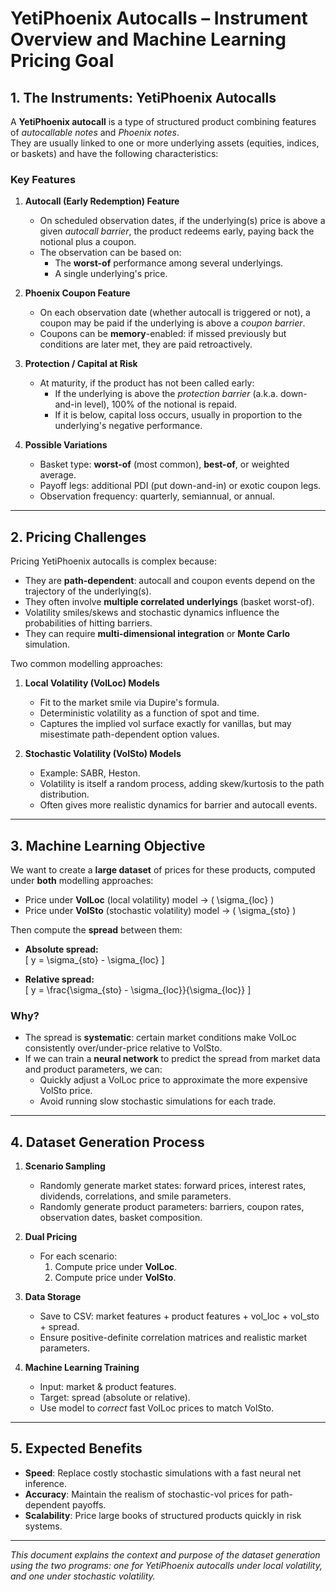 # YetiPhoenix Autocalls – Instrument Overview and Machine Learning Pricing Goal

## 1. The Instruments: YetiPhoenix Autocalls

A **YetiPhoenix autocall** is a type of structured product combining features of *autocallable notes* and *Phoenix notes*.  
They are usually linked to one or more underlying assets (equities, indices, or baskets) and have the following characteristics:

### Key Features

1. **Autocall (Early Redemption) Feature**
   - On scheduled observation dates, if the underlying(s) price is above a given *autocall barrier*, the product redeems early, paying back the notional plus a coupon.
   - The observation can be based on:
     - The **worst-of** performance among several underlyings.
     - A single underlying's price.

2. **Phoenix Coupon Feature**
   - On each observation date (whether autocall is triggered or not), a coupon may be paid if the underlying is above a *coupon barrier*.
   - Coupons can be **memory**-enabled: if missed previously but conditions are later met, they are paid retroactively.

3. **Protection / Capital at Risk**
   - At maturity, if the product has not been called early:
     - If the underlying is above the *protection barrier* (a.k.a. down-and-in level), 100% of the notional is repaid.
     - If it is below, capital loss occurs, usually in proportion to the underlying's negative performance.

4. **Possible Variations**
   - Basket type: **worst-of** (most common), **best-of**, or weighted average.
   - Payoff legs: additional PDI (put down-and-in) or exotic coupon legs.
   - Observation frequency: quarterly, semiannual, or annual.

---

## 2. Pricing Challenges

Pricing YetiPhoenix autocalls is complex because:
- They are **path-dependent**: autocall and coupon events depend on the trajectory of the underlying(s).
- They often involve **multiple correlated underlyings** (basket worst-of).
- Volatility smiles/skews and stochastic dynamics influence the probabilities of hitting barriers.
- They can require **multi-dimensional integration** or **Monte Carlo** simulation.

Two common modelling approaches:

1. **Local Volatility (VolLoc) Models**
   - Fit to the market smile via Dupire's formula.
   - Deterministic volatility as a function of spot and time.
   - Captures the implied vol surface exactly for vanillas, but may misestimate path-dependent option values.

2. **Stochastic Volatility (VolSto) Models**
   - Example: SABR, Heston.
   - Volatility is itself a random process, adding skew/kurtosis to the path distribution.
   - Often gives more realistic dynamics for barrier and autocall events.

---

## 3. Machine Learning Objective

We want to create a **large dataset** of prices for these products, computed under **both** modelling approaches:
- Price under **VolLoc** (local volatility) model → \( \sigma_{loc} \)
- Price under **VolSto** (stochastic volatility) model → \( \sigma_{sto} \)

Then compute the **spread** between them:

- **Absolute spread:**  
  \[ y = \sigma_{sto} - \sigma_{loc} \]

- **Relative spread:**  
  \[ y = \frac{\sigma_{sto} - \sigma_{loc}}{\sigma_{loc}} \]

### Why?
- The spread is **systematic**: certain market conditions make VolLoc consistently over/under-price relative to VolSto.
- If we can train a **neural network** to predict the spread from market data and product parameters, we can:
  - Quickly adjust a VolLoc price to approximate the more expensive VolSto price.
  - Avoid running slow stochastic simulations for each trade.

---

## 4. Dataset Generation Process

1. **Scenario Sampling**
   - Randomly generate market states: forward prices, interest rates, dividends, correlations, and smile parameters.
   - Randomly generate product parameters: barriers, coupon rates, observation dates, basket composition.

2. **Dual Pricing**
   - For each scenario:
     1. Compute price under **VolLoc**.
     2. Compute price under **VolSto**.

3. **Data Storage**
   - Save to CSV: market features + product features + vol_loc + vol_sto + spread.
   - Ensure positive-definite correlation matrices and realistic market parameters.

4. **Machine Learning Training**
   - Input: market & product features.
   - Target: spread (absolute or relative).
   - Use model to *correct* fast VolLoc prices to match VolSto.

---

## 5. Expected Benefits

- **Speed**: Replace costly stochastic simulations with a fast neural net inference.
- **Accuracy**: Maintain the realism of stochastic-vol prices for path-dependent payoffs.
- **Scalability**: Price large books of structured products quickly in risk systems.

---

*This document explains the context and purpose of the dataset generation using the two programs: one for YetiPhoenix autocalls under local volatility, and one under stochastic volatility.*
